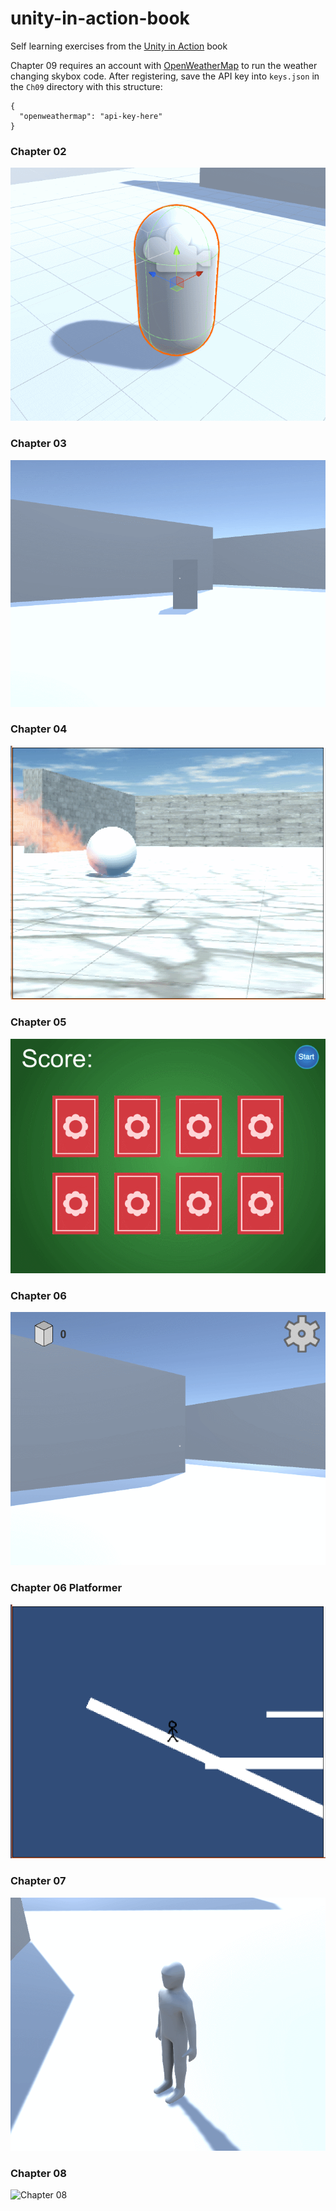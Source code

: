 # unity-in-action-book
Self learning exercises from the [Unity in Action](https://www.manning.com/books/unity-in-action) book

Chapter 09 requires an account with [OpenWeatherMap](http://openweathermap.org/) to run the weather changing skybox code. After registering, save the API key into `keys.json` in the `Ch09` directory with this structure:
```
{
  "openweathermap": "api-key-here"
}
```

### Chapter 02
![Chapter 02](https://github.com/ivanarellano/unity-in-action-book/blob/master/Ch02/ch02.gif)

### Chapter 03
![Chapter 03](https://github.com/ivanarellano/unity-in-action-book/blob/master/Ch03/ch03.gif)

### Chapter 04
![Chapter 04](https://github.com/ivanarellano/unity-in-action-book/blob/master/Ch04/ch04.gif)

### Chapter 05
![Chapter 05](https://github.com/ivanarellano/unity-in-action-book/blob/master/Ch05/ch05.gif)

### Chapter 06
![Chapter 06](https://github.com/ivanarellano/unity-in-action-book/blob/master/Ch06/ch06.gif)

### Chapter 06 Platformer
![Chapter 06 Platformer](https://github.com/ivanarellano/unity-in-action-book/blob/master/Ch06_Platformer/ch06_platformer.gif)

### Chapter 07
![Chapter 07](https://github.com/ivanarellano/unity-in-action-book/blob/master/Ch07/ch07.gif)

### Chapter 08
![Chapter 08](https://github.com/ivanarellano/unity-in-action-book/blob/master/Ch08/ch08.gif)